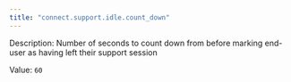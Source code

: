 ```yaml
---
title: "connect.support.idle.count_down"
---
```


Description: Number of seconds to count down from before marking end-user as having left their support session

Value: `60`